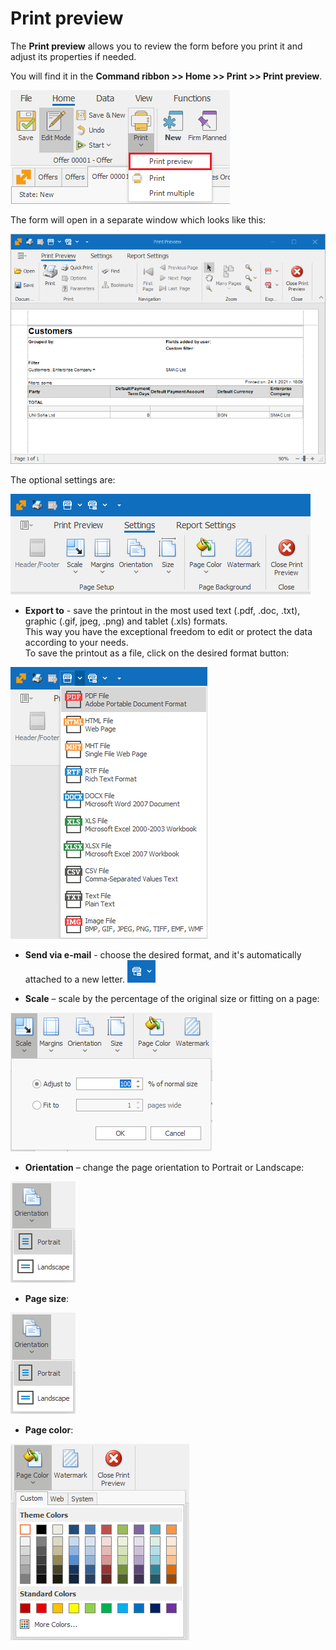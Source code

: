 # Print preview

The <b>Print preview</b> allows you to review the form before you print it and adjust its properties if needed.

You will find it in the **Command ribbon >> Home >> Print >> Print preview**.

![Print icon](pictures/print-icon.png) 

The form will open in a separate window which looks like this:	

![Print Preview](pictures/print-preview.png) 

The optional settings are:

![Optional Setting](pictures/optional-settings.png)

- <b>Export to</b> - save the printout in the most used text (.pdf, .doc, .txt), graphic (.gif, jpeg, .png) and tablet (.xls) formats. <br>
This way you have the exceptional freedom to edit or protect the data according to your needs. <br>
To save the printout as a file, click on the desired format button:

![Export Formats](pictures/export-formats.png)

- <b>Send via e-mail</b> - choose the desired format, and it's automatically attached to a new letter. ![E-Mail As...](pictures/mail-a-printout.png)

- <b>Scale</b> – scale by the percentage of the original size or fitting on a page:

![Print Scale](pictures/print-scale.png)

- <b>Orientation</b> – change the page orientation to Portrait or Landscape:

![Page Orientation](pictures/page-orientation.png)

- <b>Page size</b>:

![Page Size](pictures/page-orientation.png)

- <b>Page color</b>:

![Page Color](pictures/page-color.png)
